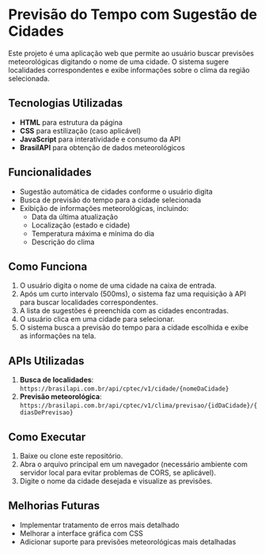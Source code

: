 # Previsão do Tempo com Sugestão de Cidades

Este projeto é uma aplicação web que permite ao usuário buscar previsões meteorológicas digitando o nome de uma cidade. O sistema sugere localidades correspondentes e exibe informações sobre o clima da região selecionada.

## Tecnologias Utilizadas
- **HTML** para estrutura da página
- **CSS** para estilização (caso aplicável)
- **JavaScript** para interatividade e consumo da API
- **BrasilAPI** para obtenção de dados meteorológicos

## Funcionalidades
- Sugestão automática de cidades conforme o usuário digita
- Busca de previsão do tempo para a cidade selecionada
- Exibição de informações meteorológicas, incluindo:
  - Data da última atualização
  - Localização (estado e cidade)
  - Temperatura máxima e mínima do dia
  - Descrição do clima

## Como Funciona
1. O usuário digita o nome de uma cidade na caixa de entrada.
2. Após um curto intervalo (500ms), o sistema faz uma requisição à API para buscar localidades correspondentes.
3. A lista de sugestões é preenchida com as cidades encontradas.
4. O usuário clica em uma cidade para selecionar.
5. O sistema busca a previsão do tempo para a cidade escolhida e exibe as informações na tela.

## APIs Utilizadas
1. **Busca de localidades**: `https://brasilapi.com.br/api/cptec/v1/cidade/{nomeDaCidade}`
2. **Previsão meteorológica**: `https://brasilapi.com.br/api/cptec/v1/clima/previsao/{idDaCidade}/{diasDePrevisao}`

## Como Executar
1. Baixe ou clone este repositório.
2. Abra o arquivo principal em um navegador (necessário ambiente com servidor local para evitar problemas de CORS, se aplicável).
3. Digite o nome da cidade desejada e visualize as previsões.

## Melhorias Futuras
- Implementar tratamento de erros mais detalhado
- Melhorar a interface gráfica com CSS
- Adicionar suporte para previsões meteorológicas mais detalhadas
